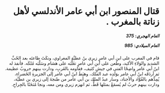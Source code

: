 <h1 dir="rtl">قتال المنصور ابن أبي عامر الأندلسي لأهل زناتة بالمغرب .</h1>

<h5 dir="rtl">العام الهجري:  375

العام الميلادي: 985

</h5>

<p dir="rtl">قام في المغرب على ابنِ أبي عامرٍ زيري بنُ عطيَّة المغراوي، ونكَثَ طاعتَه بعد الحُبِّ الشديدِ والوَلاءِ الأكيد، وطعن على ابنِ أبي عامرٍ تغَلُّبَه على هشام وسَلْبَه مُلكَه. فأنفذ له ابنُ أبي عامر واضِحًا الفتى في جيشٍ كثيف، فقاومه بالغَربِ، ودارت بينهم حروبٌ عظيمة. ثم أردَفَه ابنُ أبي عامر بوَلَدِه عبد الملك، وهبَطَ ابنُ أبي عامر إلى الجزيرةِ الخَضراءِ، يُمِدُّهم بالقُوَّاد والأجناد، وسار عبدُ الملك بن أبي عامر من طنجةَ إلى زيري بن عطيَّة، ودارت بينهم حربٌ لم يُسمَعْ بمثلها قَطُّ، ثم انهزم زيري ومن معه، ونجا مُثخَنًا بالجِراحِ.</p></br>
